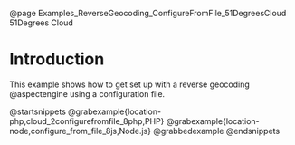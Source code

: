 @page Examples_ReverseGeocoding_ConfigureFromFile_51DegreesCloud 51Degrees Cloud

# Introduction

This example shows how to get set up with a reverse geocoding @aspectengine using a configuration file.

@startsnippets
@grabexample{location-php,cloud_2configurefromfile_8php,PHP}
@grabexample{location-node,configure_from_file_8js,Node.js}
@grabbedexample
@endsnippets